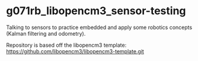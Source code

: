 
# g071rb_libopencm3_sensor-testing
 Talking to sensors to practice embedded and apply some robotics concepts (Kalman filtering and odometry). 

 Repository is based off the libopencm3 template: https://github.com/libopencm3/libopencm3-template.git